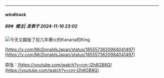 ﻿
*****

####  windtrack  
##### 89#         楼主| 发表于 2024-11-10 23:02

<img src="https://static.saraba1st.com/image/smiley/face2017/067.png" referrerpolicy="no-referrer">今天又翻版了前几年爆火的Kanaria的King

[https://x.com/McDonaldsJapan/status/1855573620984041497](https://x.com/McDonaldsJapan/status/1855573620984041497)

原版：[https://youtube.com/watch?v=cm-l2h6GB8Q](https://youtube.com/watch?v=cm-l2h6GB8Q)

